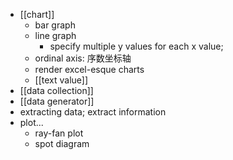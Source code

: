 - [[chart]]
    - bar graph
    - line graph
        - specify multiple y values for each x value;
    - ordinal axis: 序数坐标轴
    - render excel-esque charts
    - [[text value]]
- [[data collection]]
- [[data generator]]
- extracting data; extract information
- plot...
    - ray-fan plot
    - spot diagram
